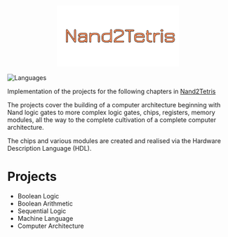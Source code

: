 <p align="center">
  <img src="https://github.com/Nizar1999/Nand2Tetris/blob/master/screenshots/Banner.png" width = 55%; height=55% />
</p>

![Languages](https://img.shields.io/badge/-HDL-%2303a9f4?style=for-the-badge)

Implementation of the projects for the following chapters in [Nand2Tetris]("https://www.nand2tetris.org/")

The projects cover the building of a computer architecture beginning with Nand logic gates to more complex logic gates, chips, registers, memory modules, all the way to the complete cultivation of a complete computer architecture.

The chips and various modules are created and realised via the Hardware Description Language (HDL).

# Projects

- Boolean Logic
- Boolean Arithmetic
- Sequential Logic
- Machine Language
- Computer Architecture
